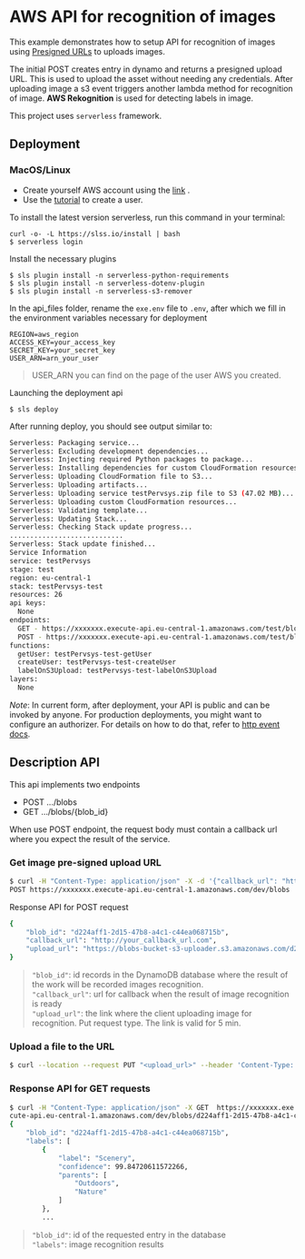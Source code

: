 <!--
title: 'AWS API for recognition of images'
layout: Doc
framework: v2
platform: AWS
language: python
authorLink: 'https://github.com/Vitaliy-Kalinichenko'
authorName: 'Kalinichenko Vitaliy'
-->

# AWS API for recognition of images

This example demonstrates how to setup API for recognition of images
using [Presigned URLs](http://boto3.readthedocs.io/en/latest/guide/s3.html?highlight=presigned#generating-presigned-urls)
to uploads images.

The initial POST creates entry in dynamo and returns a presigned upload URL. This is used to upload the asset without
needing any credentials. After uploading image a s3 event triggers another lambda method for recognition of image. **AWS
Rekognition** is used for detecting labels in image.

This project uses `serverless` framework.

## Deployment

### MacOS/Linux

- Create yourself AWS account using
  the [link](https://portal.aws.amazon.com/billing/signup?redirect_url=https%3A%2F%2Faws.amazon.com%2Fregistration-confirmation&language=ru_ru#/start)
  .
- Use the [tutorial](https://www.serverless.com/framework/docs/providers/aws/guide/credentials/) to create a user.

To install the latest version serverless, run this command in your terminal:

```
curl -o- -L https://slss.io/install | bash
$ serverless login
```

Install the necessary plugins

```
$ sls plugin install -n serverless-python-requirements
$ sls plugin install -n serverless-dotenv-plugin
$ sls plugin install -n serverless-s3-remover
```

In the api_files folder, rename the ```exe.env``` file to ```.env```, after which we fill in the environment variables
necessary for deployment

```
REGION=aws_region
ACCESS_KEY=your_access_key
SECRET_KEY=your_secret_key
USER_ARN=arn_your_user
```

> USER_ARN you can find on the page of the user AWS you created.
>
Launching the deployment api

```
$ sls deploy
```

After running deploy, you should see output similar to:

```bash
Serverless: Packaging service...
Serverless: Excluding development dependencies...
Serverless: Injecting required Python packages to package...
Serverless: Installing dependencies for custom CloudFormation resources...
Serverless: Uploading CloudFormation file to S3...
Serverless: Uploading artifacts...
Serverless: Uploading service testPervsys.zip file to S3 (47.02 MB)...
Serverless: Uploading custom CloudFormation resources...
Serverless: Validating template...
Serverless: Updating Stack...
Serverless: Checking Stack update progress...
............................
Serverless: Stack update finished...
Service Information
service: testPervsys
stage: test
region: eu-central-1
stack: testPervsys-test
resources: 26
api keys:
  None
endpoints:
  GET - https://xxxxxxx.execute-api.eu-central-1.amazonaws.com/test/blobs/{blob_id}
  POST - https://xxxxxxx.execute-api.eu-central-1.amazonaws.com/test/blobs
functions:
  getUser: testPervsys-test-getUser
  createUser: testPervsys-test-createUser
  labelOnS3Upload: testPervsys-test-labelOnS3Upload
layers:
  None
```

_Note_: In current form, after deployment, your API is public and can be invoked by anyone. For production deployments,
you might want to configure an authorizer. For details on how to do that, refer
to [http event docs](https://www.serverless.com/framework/docs/providers/aws/events/apigateway/).

## Description API

This api implements two endpoints

- POST .../blobs
- GET .../blobs/{blob_id}

When use POST endpoint, the request body must contain a callback url where you expect the result of the service.
### Get image pre-signed upload URL

```bash
$ curl -H "Content-Type: application/json" -X -d '{"callback_url": "http://your_callback_url.com"}' 
POST https://xxxxxxx.execute-api.eu-central-1.amazonaws.com/dev/blobs
```

Response API for POST request

```bash
{
    "blob_id": "d224aff1-2d15-47b8-a4c1-c44ea068715b",
    "callback_url": "http://your_callback_url.com",
    "upload_url": "https://blobs-bucket-s3-uploader.s3.amazonaws.com/d224aff1-2d15-47b8-a4c1-c44ea068715b?..."
}
```

> ```"blob_id"```: id records in the DynamoDB database where the result of the work will be recorded images recognition.  
```"callback_url"```: url for callback when the result of image recognition is ready  
```"upload_url"```: the link where the client uploading image for recognition. Put request type. The link is valid for 5 min.
>

### Upload a file to the URL

```bash
$ curl --location --request PUT "<upload_url>" --header 'Content-Type: image/jpeg' --data-binary 'file-path'
```

### Response API for GET requests

```bash
$ curl -H "Content-Type: application/json" -X GET  https://xxxxxxx.exe
cute-api.eu-central-1.amazonaws.com/dev/blobs/d224aff1-2d15-47b8-a4c1-c44ea068715b
{
    "blob_id": "d224aff1-2d15-47b8-a4c1-c44ea068715b",
    "labels": [
        {
            "label": "Scenery",
            "confidence": 99.84720611572266,
            "parents": [
                "Outdoors",
                "Nature"
            ]
        },
        ...
```

> ```"blob_id"```: id of the requested entry in the database  
> ```"labels"```: image recognition results